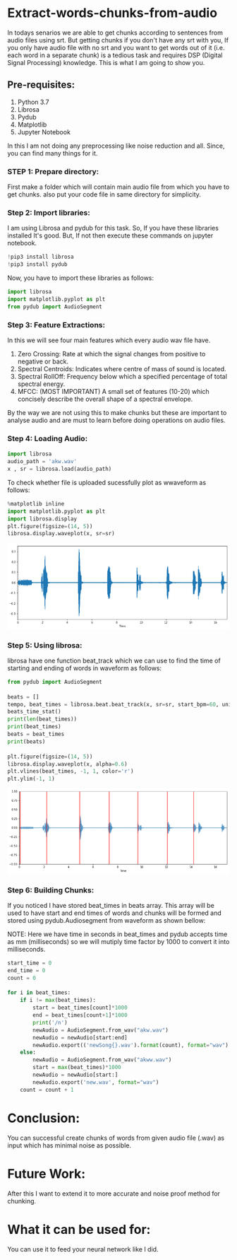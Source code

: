 # Extract-words-chunks-from-audio

In todays senarios we are able to get chunks according to sentences from audio files using srt. But getting chunks if you don't have any srt with you, If you only have audio file with no srt and you want to get words out of it (i.e. each word in a separate chunk) is a tedious task and requires DSP (Digital Signal Processing) knowledge. This is what I am going to show you. 


## Pre-requisites:
1. Python 3.7
2. Librosa
3. Pydub
4. Matplotlib
5. Jupyter Notebook

In this I am not doing any preprocessing like noise reduction and all. Since, you can find many things for it. 

### STEP 1: Prepare directory:

First make a folder which will contain main audio file from which you have to get chunks. also put your code file in same directory for simplicity. 

### Step 2: Import libraries:

I am using Librosa and pydub for this task. So, If you have these libraries installed It's good. But, If not then execute these commands on jupyter notebook. 
```python
!pip3 install librosa 
!pip3 install pydub 
```
Now, you have to import these libraries as follows:

```python
import librosa 
import matplotlib.pyplot as plt
from pydub import AudioSegment
```
### Step 3: Feature Extractions: 

In this we will see four main features which every audio wav file have.

1. Zero Crossing: Rate at which the signal changes from positive to negative or back.
2. Spectral Centroids: Indicates where centre of mass of sound is located. 
3. Spectral RollOff: Frequency below which a specified percentage of total spectral energy. 
4. MFCC: (MOST IMPORTANT) A small set of features (10-20) which concisely describe the overall shape of a spectral envelope.

By the way we are not using this to make chunks but these are important to analyse audio and are must to learn before doing operations on audio files. 

### Step 4: Loading Audio: 

```python 
import librosa
audio_path = 'akw.wav'
x , sr = librosa.load(audio_path)
```
To check whether file is uploaded sucessfully plot as wwaveform as follows: 

```python 
%matplotlib inline
import matplotlib.pyplot as plt
import librosa.display
plt.figure(figsize=(14, 5))
librosa.display.waveplot(x, sr=sr)
```
![alt text](https://github.com/akshaykrs/Extract-words-chunks-from-audio/blob/master/fig.%201.png "Fig. 1")

### Step 5: Using librosa:

librosa have one function beat_track which we can use to find the time of starting and ending of words in waveform as follows: 

```python 
from pydub import AudioSegment

beats = []
tempo, beat_times = librosa.beat.beat_track(x, sr=sr, start_bpm=60, units='time',trim=True)
beats_time_stat()
print(len(beat_times))
print(beat_times)
beats = beat_times
print(beats)

plt.figure(figsize=(14, 5))
librosa.display.waveplot(x, alpha=0.6)
plt.vlines(beat_times, -1, 1, color='r')
plt.ylim(-1, 1)
```
![alt text](https://github.com/akshaykrs/Extract-words-chunks-from-audio/blob/master/fig.%202.png "Fig. 2")

### Step 6: Building Chunks: 

If you noticed I have stored beat_times in beats array. This array will be used to have start and end times of words and chunks will be formed and stored using pydub.Audiosegment from waveform as shown bellow:

NOTE: Here we have time in seconds in beat_times and pydub accepts time as mm (milliseconds) so we will mutiply time factor by 1000 to convert it into milliseconds. 


```python 
start_time = 0
end_time = 0
count = 0

for i in beat_times:
    if i != max(beat_times):
        start = beat_times[count]*1000
        end = beat_times[count+1]*1000
        print('/n')
        newAudio = AudioSegment.from_wav("akw.wav")
        newAudio = newAudio[start:end]
        newAudio.export(('newSong{}.wav').format(count), format="wav")
    else:
        newAudio = AudioSegment.from_wav("akww.wav")
        start = max(beat_times)*1000
        newAudio = newAudio[start:]
        newAudio.export('new.wav', format="wav")
    count = count + 1
 ```
 # Conclusion: 
 
 You can successful create chunks of words from given audio file (.wav) as input which has minimal noise as possible. 
 
 # Future Work: 
 
 After this I want to extend it to more accurate and noise proof method for chunking. 
 
 # What it can be used for: 
 
 You can use it to feed your neural network like I did. 
   



